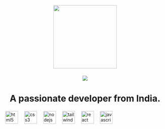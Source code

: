 <div align="center">
  <img height="200" src="https://cdn.discordapp.com/attachments/1304505153260355634/1321199647087263833/polar-bear.jpg?ex=676c5e8e&is=676b0d0e&hm=6a8e6701d058de299d34433301c9015df1abb87faca6bfcb95e70a819d3432ec&"  />
</div>

###

<div align="center">
  <img src="https://profile-counter.glitch.me/beaterhere/count.svg?"  />
</div>

###

<h1 align="center">A passionate developer from India.</h1>



###

<div align="left">
  <img src="https://cdn.simpleicons.org/html5/E34F26" height="40" alt="html5 logo"  />
  <img width="12" />
  <img src="https://cdn.simpleicons.org/css3/1572B6" height="40" alt="css3 logo"  />
  <img width="12" />
  <img src="https://skillicons.dev/icons?i=nodejs" height="40" alt="nodejs logo"  />
  <img width="12" />
  <img src="https://skillicons.dev/icons?i=tailwind" height="40" alt="tailwindcss logo"  />
  <img width="12" />
  <img src="https://cdn.simpleicons.org/react/61DAFB" height="40" alt="react logo"  />
  <img width="12" />
  <img src="https://cdn.simpleicons.org/javascript/F7DF1E" height="40" alt="javascript logo"  />
</div>

###

